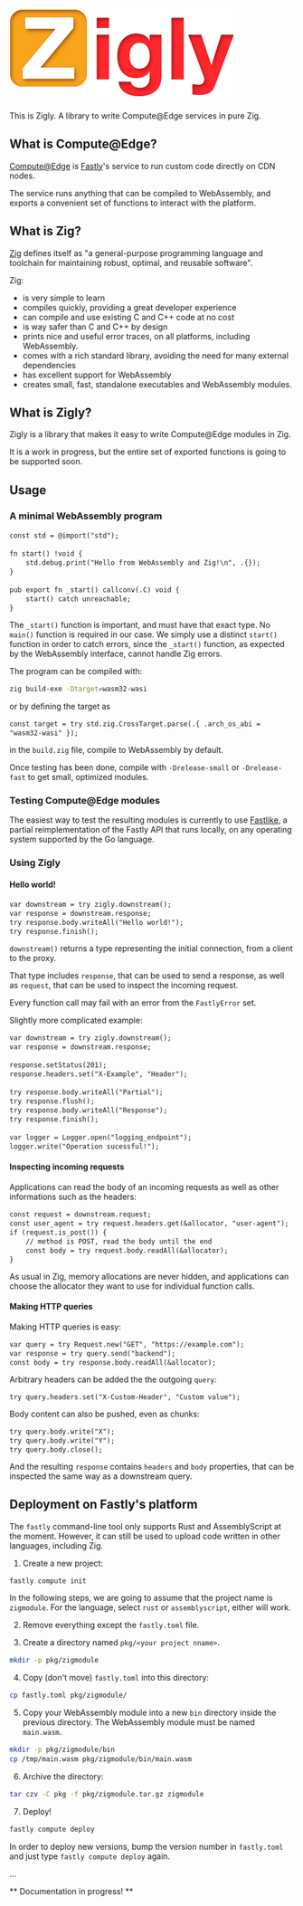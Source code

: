 ![Zigly](logo.png)
========

This is Zigly. A library to write Compute@Edge services in pure Zig.

## What is Compute@Edge?

[Compute@Edge](https://www.fastly.com/products/edge-compute/serverless/) is [Fastly](https://fastly.com)'s service to run custom code directly on CDN nodes.

The service runs anything that can be compiled to WebAssembly, and exports a convenient set of functions to interact with the platform.

## What is Zig?

[Zig](https://ziglang.org) defines itself as "a general-purpose programming language and toolchain for maintaining robust, optimal, and reusable software".


Zig:

- is very simple to learn
- compiles quickly, providing a great developer experience
- can compile and use existing C and C++ code at no cost
- is way safer than C and C++ by design
- prints nice and useful error traces, on all platforms, including WebAssembly.
- comes with a rich standard library, avoiding the need for many external dependencies
- has excellent support for WebAssembly
- creates small, fast, standalone executables and WebAssembly modules.

## What is Zigly?

Zigly is a library that makes it easy to write Compute@Edge modules in Zig.

It is a work in progress, but the entire set of exported functions is going to be supported soon.

## Usage

### A minimal WebAssembly program

```zig
const std = @import("std");

fn start() !void {
    std.debug.print("Hello from WebAssembly and Zig!\n", .{});
}

pub export fn _start() callconv(.C) void {
    start() catch unreachable;
}
```

The `_start()` function is important, and must have that exact type. No `main()` function is required in our case.
We simply use a distinct `start()` function in order to catch errors, since the `_start()` function, as expected by the WebAssembly interface, cannot handle Zig errors.

The program can be compiled with:

```sh
zig build-exe -Dtarget=wasm32-wasi
```

or by defining the target as

```zig
const target = try std.zig.CrossTarget.parse(.{ .arch_os_abi = "wasm32-wasi" });
```

in the `build.zig` file, compile to WebAssembly by default.

Once testing has been done, compile with `-Drelease-small` or `-Drelease-fast` to get small, optimized modules.

### Testing Compute@Edge modules

The easiest way to test the resulting modules is currently to use [Fastlike](https://github.com/avidal/fastlike), a partial reimplementation of the Fastly API that runs locally, on any operating system supported by the Go language.

### Using Zigly

#### Hello world!

```zig
var downstream = try zigly.downstream();
var response = downstream.response;
try response.body.writeAll("Hello world!");
try response.finish();
```        

`downstream()` returns a type representing the initial connection, from a client to the proxy.

That type includes `response`, that can be used to send a response, as well as `request`, that can be used to inspect the incoming request.

Every function call may fail with an error from the `FastlyError` set.

Slightly more complicated example:

```zig
var downstream = try zigly.downstream();
var response = downstream.response;

response.setStatus(201);
response.headers.set("X-Example", "Header");

try response.body.writeAll("Partial");
try response.flush();
try response.body.writeAll("Response");
try response.finish();

var logger = Logger.open("logging_endpoint");
logger.write("Operation sucessful!");
```

#### Inspecting incoming requests

Applications can read the body of an incoming requests as well as other informations such as the headers:

```zig
const request = downstream.request;
const user_agent = try request.headers.get(&allocator, "user-agent");
if (request.is_post()) {
    // method is POST, read the body until the end
    const body = try request.body.readAll(&allocator);   
}
```

As usual in Zig, memory allocations are never hidden, and applications can choose the allocator they want to use for individual function calls.

#### Making HTTP queries

Making HTTP queries is easy:

```zig
var query = try Request.new("GET", "https://example.com");
var response = try query.send("backend");
const body = try response.body.readAll(&allocator);
```

Arbitrary headers can be added the the outgoing `query`:

```zig
try query.headers.set("X-Custom-Header", "Custom value");
```

Body content can also be pushed, even as chunks:

```zig
try query.body.write("X");
try query.body.write("Y");
try query.body.close();
```

And the resulting `response` contains `headers` and `body` properties, that can be inspected the same way as a downstream query.

## Deployment on Fastly's platform

The `fastly` command-line tool only supports Rust and AssemblyScript at the moment.
However, it can still be used to upload code written in other languages, including Zig.

1. Create a new project:

```sh
fastly compute init
```

In the following steps, we are going to assume that the project name is `zigmodule`.
For the language, select `rust` or `assemblyscript`, either will work.

2. Remove everything except the `fastly.toml` file.

3. Create a directory named `pkg/<your project nname>`.

```sh
mkdir -p pkg/zigmodule
```

4. Copy (don't move) `fastly.toml` into this directory:

```sh
cp fastly.toml pkg/zigmodule/
```

5. Copy your WebAssembly module into a new `bin` directory inside the previous directory. The WebAssembly module must be named `main.wasm`.

```sh
mkdir -p pkg/zigmodule/bin
cp /tmp/main.wasm pkg/zigmodule/bin/main.wasm
```

6. Archive the directory:

```sh
tar czv -C pkg -f pkg/zigmodule.tar.gz zigmodule
```

7. Deploy!

```sh
fastly compute deploy
```

In order to deploy new versions, bump the version number in `fastly.toml` and just type `fastly compute deploy` again.

...

** Documentation in progress! **
